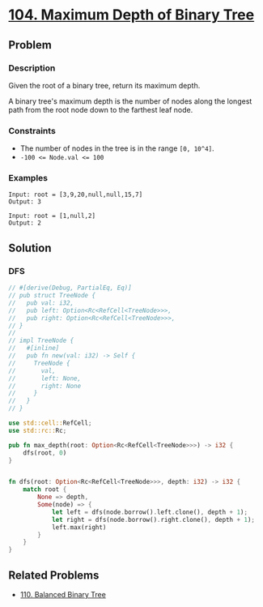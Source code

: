 # [104. Maximum Depth of Binary Tree](https://leetcode.com/problems/maximum-depth-of-binary-tree/)

## Problem

### Description

Given the root of a binary tree, return its maximum depth.

A binary tree's maximum depth is the number of nodes along the longest path from
the root node down to the farthest leaf node.

### Constraints

* The number of nodes in the tree is in the range `[0, 10^4]`.
* `-100 <= Node.val <= 100`

### Examples

```text
Input: root = [3,9,20,null,null,15,7]
Output: 3
```

```text
Input: root = [1,null,2]
Output: 2
```

## Solution

### DFS

```rust
// #[derive(Debug, PartialEq, Eq)]
// pub struct TreeNode {
//   pub val: i32,
//   pub left: Option<Rc<RefCell<TreeNode>>>,
//   pub right: Option<Rc<RefCell<TreeNode>>>,
// }
// 
// impl TreeNode {
//   #[inline]
//   pub fn new(val: i32) -> Self {
//     TreeNode {
//       val,
//       left: None,
//       right: None
//     }
//   }
// }

use std::cell::RefCell;
use std::rc::Rc;

pub fn max_depth(root: Option<Rc<RefCell<TreeNode>>>) -> i32 {
    dfs(root, 0)
}


fn dfs(root: Option<Rc<RefCell<TreeNode>>>, depth: i32) -> i32 {
    match root {
        None => depth,
        Some(node) => {
            let left = dfs(node.borrow().left.clone(), depth + 1);
            let right = dfs(node.borrow().right.clone(), depth + 1);
            left.max(right)
        }
    }
}
```

## Related Problems

* [110. Balanced Binary Tree](110%20-.%20Balanced%20Binary%20Tree.md)